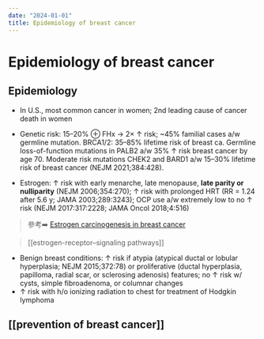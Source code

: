 ```yaml
---
date: "2024-01-01"
title: Epidemiology of breast cancer
---
```


# Epidemiology of breast cancer

## Epidemiology

* In U.S., most common cancer in women; 2nd leading cause of cancer death in women
* Genetic risk: 15–20% ⊕ FHx → 2× ↑ risk; ~45% familial cases a/w germline mutation.
BRCA1/2: 35–85% lifetime risk of breast ca. Germline loss-of-function mutations in PALB2 a/w 35% ↑ risk breast cancer by age 70. Moderate risk mutations CHEK2 and BARD1 a/w 15–30% lifetime risk of breast cancer (NEJM 2021;384:428).

* Estrogen: ↑ risk with early menarche, late menopause, **late parity or nulliparity** (NEJM 2006;354:270); ↑ risk with prolonged HRT (RR = 1.24 after 5.6 y; JAMA 2003;289:3243); OCP use a/w extremely low to no ↑ risk (NEJM 2017:317:2228; JAMA Oncol 2018;4:516)

> 參考➡️ [Estrogen carcinogenesis in breast cancer](https://www.nejm.org/doi/full/10.1056/nejmra050776)

> [[estrogen-receptor–signaling pathways]]

* Benign breast conditions: ↑ risk if atypia (atypical ductal or lobular hyperplasia; NEJM 2015;372:78) or proliferative (ductal hyperplasia, papilloma, radial scar, or sclerosing adenosis) features; no ↑ risk w/ cysts, simple fibroadenoma, or columnar changes
* ↑ risk with h/o ionizing radiation to chest for treatment of Hodgkin lymphoma

## [[prevention of breast cancer]]
